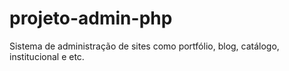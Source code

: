 # projeto-admin-php
Sistema de administração de sites como portfólio, blog, catálogo, institucional e etc.
